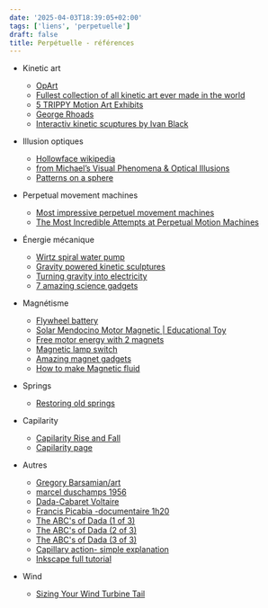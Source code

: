 ```yaml
---
date: '2025-04-03T18:39:05+02:00'
tags: ['liens', 'perpetuelle']
draft: false
title: Perpétuelle - références
---
```


- Kinetic art
  - [OpArt](https://www.theartstory.org/movement/op-art/)
  - [Fullest collection of all kinetic art ever made in the world](https://www.youtube.com/watch?v=wVZnULlW0tg&t=1227s)
  - [5 TRIPPY Motion Art Exhibits](https://www.youtube.com/watch?v=PVT7uXzIJWc)  
  - [George Rhoads](https://georgerhoads1.wpenginepowered.com/media/)
  - [Interactiv kinetic scuptures by Ivan Black](https://www.youtube.com/watch?v=lI6IKLGMxUc)  

- Illusion optiques
  - [Hollowface wikipedia](https://en.wikipedia.org/wiki/Hollow-Face_illusion)  
  - [from Michael’s Visual Phenomena & Optical Illusions](https://michaelbach.de/ot/)
  - [Patterns on a sphere](https://www.youtube.com/watch?v=NZfj81PEn9o&t=41s)

- Perpetual movement machines
  - [Most impressive perpetuel movement machines](https://www.youtube.com/watch?v=pW-qCWQbSS0)
  - [The Most Incredible Attempts at Perpetual Motion Machines](https://www.youtube.com/watch?v=JPw58clq9EQ)

- Énergie mécanique
  - [Wirtz spiral water pump](https://www.youtube.com/watch?v=WRbiJ2nisJ4)
  - [Gravity powered kinetic sculptures](https://www.youtube.com/watch?v=Zkz01vcHhYI&t=125s)
  - [Turning gravity into electricity](https://www.youtube.com/watch?v=Jsc-pQIMxt8)
  - [7 amazing science gadgets](https://www.youtube.com/watch?v=wcKyq-e-Soo)

- Magnétisme
  - [Flywheel battery](https://www.youtube.com/watch?v=yhu3s1ut3wM)  
  - [Solar Mendocino Motor Magnetic | Educational Toy](https://www.youtube.com/watch?v=0QD9noP1ubI)
  - [Free motor energy with 2 magnets](https://www.youtube.com/shorts/HamRpW6EY9w)
  - [Magnetic lamp switch](https://duckduckgo.com/?t=ffab&q=magnetic+lamp&atb=v390-1&pn=2&iax=videos&ia=videos&iai=https%3A%2F%2Fwww.youtube.com%2Fwatch%3Fv%3DdoiO7SwI5C0)
  - [Amazing magnet gadgets](https://www.youtube.com/watch?v=XvkEExdl-w4)  
  - [How to make Magnetic fluid](https://www.youtube.com/watch?v=vsQh1AT6qUE)
- Springs  
  - [Restoring old springs](https://www.youtube.com/watch?v=O1lIsYI4Yao)

- Capilarity
  - [Capilarity Rise and Fall](https://www.brainkart.com/article/Capillarity_36203/)
  - [Capilarity page](https://physics-network.org/what-is-capillary-action-give-an-example/)

- Autres
  - [Gregory Barsamian/art](https://gregorybarsamian.com/Archive)
  - [marcel duschamps 1956](https://www.youtube.com/watch?v=Wuf_GHmjxLM)
  - [Dada-Cabaret Voltaire](https://www.youtube.com/watch?v=fkl92oV1kMc)
  - [Francis Picabia -documentaire 1h20](https://www.youtube.com/watch?v=66RYw6qrQAk)
  - [The ABC's of Dada (1 of 3)](https://www.youtube.com/watch?v=EqkIJ0odFxA)
  - [The ABC's of Dada (2 of 3)](https://www.youtube.com/watch?v=hJICH4R9n8w)
  - [The ABC's of Dada (3 of 3)](https://www.youtube.com/watch?v=yprAZPx5hXs)
  - [Capillary action- simple explanation](https://www.youtube.com/watch?v=ib1x6MtnFWk)
  - [Inkscape full tutorial](https://www.youtube.com/watch?v=cc3foy7MwgA)

- Wind
  - [Sizing Your Wind Turbine Tail](https://www.windynation.com/blogs/articles/sizing-your-wind-turbine-tail)
